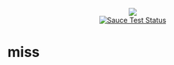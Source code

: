 <p align="center">
    <a href="https://travis-ci.org/Javey/miss"><img src="https://img.shields.io/travis/Javey/miss.svg" /></a>
    <br />
    <a href="https://saucelabs.com/u/javey">
        <img src="https://saucelabs.com/browser-matrix/javey.svg" alt="Sauce Test Status"/>
    </a> 
</p>

# miss

